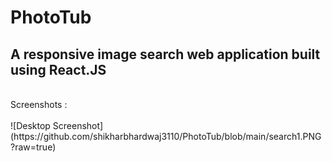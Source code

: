# PhotoTub 
## A responsive image search web application built using React.JS 
<br>
Screenshots : <br><br>
![Desktop Screenshot](https://github.com/shikharbhardwaj3110/PhotoTub/blob/main/search1.PNG?raw=true)
